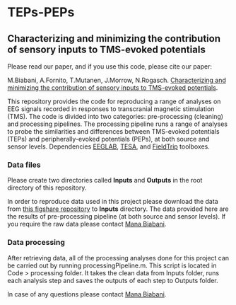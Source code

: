 # TEPs-PEPs
## Characterizing and minimizing the contribution of sensory inputs to TMS-evoked potentials

Please read our paper, and if you use this code, please cite our paper:

M.Biabani, A.Fornito, T.Mutanen, J.Morrow, N.Rogasch. [Characterizing and minimizing the contribution of sensory inputs to TMS-evoked potentials](https://www.biorxiv.org/content/early/2018/12/09/489864).

This repository provides the code for reproducing a range of analyses on EEG signals recorded in responses to transcranial magnetic stimulation (TMS). The code is divided into two categories:  pre-processing (cleaning) and processing pipelines. The processing pipeline runs a range of analyses to probe the similarities and differences between TMS-evoked potentials (TEPs) and peripherally-evoked potentials (PEPs), at both source and sensor levels. 
Dependencies
 [EEGLAB](https://sccn.ucsd.edu/eeglab/index.php), [TESA](https://nigelrogasch.github.io/TESA/), and [FieldTrip](http://www.fieldtriptoolbox.org/) toolboxes.
 
### Data files
Please create two directories called **Inputs** and **Outputs** in the root directory of this repository.

In order to reproduce data used in this project please download the data from [this figshare repository](https://figshare.com/s/d19e40ed1f02b8ada178) to **Inputs** directory. The data provided here are the results of pre-processing pipeline (at both source and sensor levels). If you require the raw data please contact [Mana Biabani](mailto:mana.biabani@gmail.com).

### Data processing
After retrieving data, all of the processing analyses done for this project can be carried out by running processingPipeline.m. This script is located in Code > processing folder. It takes the clean data from Inputs folder, runs each analysis step and saves the outputs of each step to Outputs folder.

In case of any questions please contact [Mana Biabani](mailto:mana.biabani@gmail.com).
